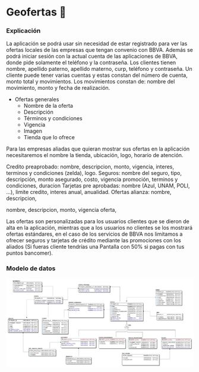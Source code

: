 # Geofertas 💸

### Explicación
La aplicación se podrá usar sin necesidad de estar registrado para ver las ofertas locales de las empresas que tengan convenio con BBVA. Además se podrá iniciar sesión con la actual cuenta de las aplicaciones de BBVA, donde pide solamente el teléfono y la contraseña. Los clientes tienen nombre, apellido paterno, apellido materno, curp, teléfono y contraseña. Un cliente puede tener varias cuentas y estas constan del número de cuenta, monto total y movimientos. Los movimientos constan de: nombre del movimiento, monto y fecha de realización.


- Ofertas generales
	- Nombre de la oferta
	- Descripción
	- Términos y condiciones
	- Vigencia
	- Imagen
	- Tienda que lo ofrece

Para las empresas aliadas que quieran mostrar sus ofertas en la aplicación necesitaremos el nombre la tienda, ubicación, logo, horario de atención.



Credito preaprobado: nombre, descripcion, monto, vigencia, interes, terminos y condiciones (zelda), logo.
Seguros: nombre del seguro, tipo, descripción, monto asegurado, costo, vigencia promoción, terminos y condiciones, duracion
Tarjetas pre aprobadas: nombre (Azul, UNAM, POLI, ...), limite credito, interes anual, anualidad.
Ofertas alianza: nombre, descripcion,  

nombre, descripcion, monto, vigencia oferta,  

Las ofertas son personalizadas para los usuarios clientes que se dieron de alta en la aplicación, mientras que a los usuarios no clientes se los mostrará ofertas estándares, en el caso de los servicios de BBVA nos limitamos a ofrecer seguros y tarjetas de crédito mediante las promociones con los aliados (Si fueras cliente tendrías una Pantalla con 50% si pagas con tus puntos bancomer). 
  

### Modelo de datos
![](scr1.jpeg)